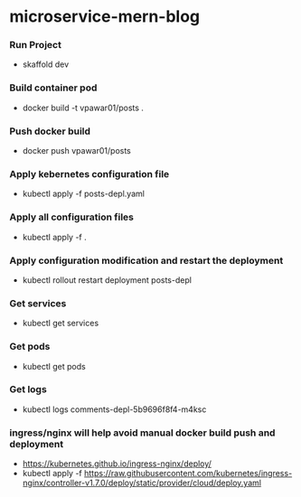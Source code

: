 # microservice-mern-blog

### Run Project
- skaffold dev

### Build container pod
- docker build -t vpawar01/posts .

### Push docker build
- docker push vpawar01/posts

### Apply kebernetes configuration file
- kubectl apply -f posts-depl.yaml

### Apply all configuration files
- kubectl apply -f .

### Apply configuration modification and restart the deployment
- kubectl rollout restart deployment posts-depl

### Get services
- kubectl get services

### Get pods
- kubectl get pods

### Get logs
- kubectl logs comments-depl-5b9696f8f4-m4ksc

### ingress/nginx will help avoid manual docker build push and deployment

- https://kubernetes.github.io/ingress-nginx/deploy/
- kubectl apply -f https://raw.githubusercontent.com/kubernetes/ingress-nginx/controller-v1.7.0/deploy/static/provider/cloud/deploy.yaml